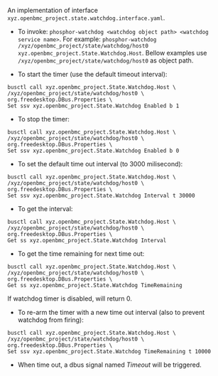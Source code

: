 An implementation of interface
`xyz.openbmc_project.state.watchdog.interface.yaml`.

* To invoke: `phosphor-watchdog <watchdog object path> <watchdog service name>`.
For example: `phosphor-watchdog /xyz/openbmc_project/state/watchdog/host0
xyz.openbmc_project.State.Watchdog.Host`.
Bellow examples use `/xyz/openbmc_project/state/watchdog/host0` as object path.

* To start the timer (use the default timeout interval):
```
busctl call xyz.openbmc_project.State.Watchdog.Host \
/xyz/openbmc_project/state/watchdog/host0 \
org.freedesktop.DBus.Properties \
Set ssv xyz.openbmc_project.State.Watchdog Enabled b 1
```

* To stop the timer:
```
busctl call xyz.openbmc_project.State.Watchdog.Host \
/xyz/openbmc_project/state/watchdog/host0 \
org.freedesktop.DBus.Properties \
Set ssv xyz.openbmc_project.State.Watchdog Enabled b 0
```

* To set the default time out interval (to 3000 milisecond):
```
busctl call xyz.openbmc_project.State.Watchdog.Host \
/xyz/openbmc_project/state/watchdog/host0 \
org.freedesktop.DBus.Properties \
Set ssv xyz.openbmc_project.State.Watchdog Interval t 30000
```

* To get the interval:
```
busctl call xyz.openbmc_project.State.Watchdog.Host \
/xyz/openbmc_project/state/watchdog/host0 \
org.freedesktop.DBus.Properties \
Get ss xyz.openbmc_project.State.Watchdog Interval
```

* To get the time remaining for next time out:
```
busctl call xyz.openbmc_project.State.Watchdog.Host \
/xyz/openbmc_project/state/watchdog/host0 \
org.freedesktop.DBus.Properties \
Get ss xyz.openbmc_project.State.Watchdog TimeRemaining
```
If watchdog timer is disabled, will return 0.

* To re-arm the timer with a new time out interval
(also to prevent watchdog from firing):
```
busctl call xyz.openbmc_project.State.Watchdog.Host \
/xyz/openbmc_project/state/watchdog/host0 \
org.freedesktop.DBus.Properties \
Set ssv xyz.openbmc_project.State.Watchdog TimeRemaining t 10000
```

* When time out, a dbus signal named *Timeout* will be triggered.
